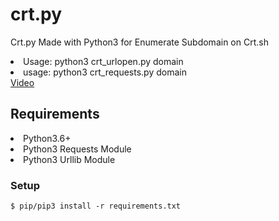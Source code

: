 # crt.py
Crt.py Made with Python3 for Enumerate Subdomain on Crt.sh
  <li> Usage: python3 crt_urlopen.py domain</li>
  <li> usage: python3 crt_requests.py domain </li>
  <a href = "https://www.youtube.com/watch?v=wglIKPp_-Ts">Video </a>
<h2> Requirements </h2>
  <li>Python3.6+ </li>
  <li>Python3 Requests Module </li>
  <li>Python3 Urllib Module </li>
<h3> Setup </h3>
  <code>$ pip/pip3 install -r requirements.txt </code>
  

